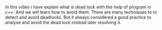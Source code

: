 In this video i have explain what is dead lock with the help of program in c++. And we will learn how to avoid them.
There are many techniques to to detect and avoid deadlocks. But it always considered a good practice to analyse and avoid the dead lock instead later resolving it.
